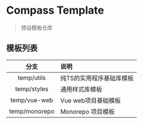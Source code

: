 # Compass Template
> 预设模板仓库

## 模板列表

|      分支       | 说明            |
|:-------------:|:--------------|
|  temp/utils   | 纯TS的实用程序基础库模板 |
|  temp/styles  | 通用样式库模板       |
| temp/vue-web  | Vue web项目基础模板 |
| temp/monorepo | Monorepo 项目模板 |
